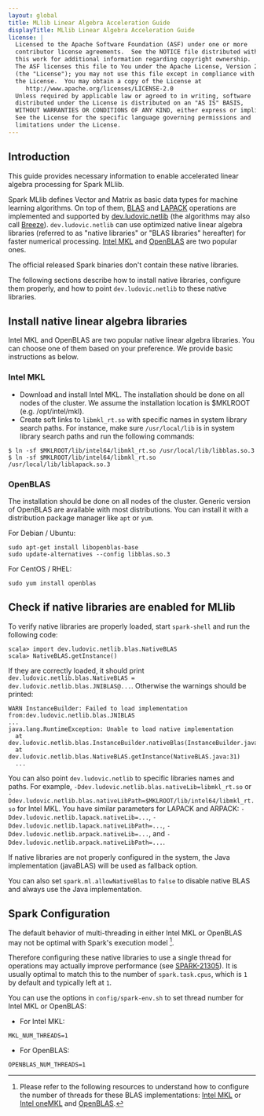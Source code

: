 ```yaml
---
layout: global
title: MLlib Linear Algebra Acceleration Guide
displayTitle: MLlib Linear Algebra Acceleration Guide
license: |
  Licensed to the Apache Software Foundation (ASF) under one or more
  contributor license agreements.  See the NOTICE file distributed with
  this work for additional information regarding copyright ownership.
  The ASF licenses this file to You under the Apache License, Version 2.0
  (the "License"); you may not use this file except in compliance with
  the License.  You may obtain a copy of the License at
     http://www.apache.org/licenses/LICENSE-2.0
  Unless required by applicable law or agreed to in writing, software
  distributed under the License is distributed on an "AS IS" BASIS,
  WITHOUT WARRANTIES OR CONDITIONS OF ANY KIND, either express or implied.
  See the License for the specific language governing permissions and
  limitations under the License.
---
```


## Introduction

This guide provides necessary information to enable accelerated linear algebra processing for Spark MLlib.

Spark MLlib defines Vector and Matrix as basic data types for machine learning algorithms. On top of them, [BLAS](https://en.wikipedia.org/wiki/Basic_Linear_Algebra_Subprograms) and [LAPACK](https://en.wikipedia.org/wiki/LAPACK) operations are implemented and supported by [dev.ludovic.netlib](https://github.com/luhenry/netlib) (the algorithms may also call [Breeze](https://github.com/scalanlp/breeze)). `dev.ludovic.netlib` can use optimized native linear algebra libraries (referred to as "native libraries" or "BLAS libraries" hereafter) for faster numerical processing. [Intel MKL](https://software.intel.com/content/www/us/en/develop/tools/math-kernel-library.html) and [OpenBLAS](http://www.openblas.net) are two popular ones.

The official released Spark binaries don't contain these native libraries.

The following sections describe how to install native libraries, configure them properly, and how to point `dev.ludovic.netlib` to these native libraries.

## Install native linear algebra libraries

Intel MKL and OpenBLAS are two popular native linear algebra libraries. You can choose one of them based on your preference. We provide basic instructions as below.

### Intel MKL

- Download and install Intel MKL. The installation should be done on all nodes of the cluster. We assume the installation location is $MKLROOT (e.g. /opt/intel/mkl).
- Create soft links to `libmkl_rt.so` with specific names in system library search paths. For instance, make sure `/usr/local/lib` is in system library search paths and run the following commands:
```
$ ln -sf $MKLROOT/lib/intel64/libmkl_rt.so /usr/local/lib/libblas.so.3
$ ln -sf $MKLROOT/lib/intel64/libmkl_rt.so /usr/local/lib/liblapack.so.3
```

### OpenBLAS

The installation should be done on all nodes of the cluster. Generic version of OpenBLAS are available with most distributions. You can install it with a distribution package manager like `apt` or `yum`.

For Debian / Ubuntu:
```
sudo apt-get install libopenblas-base
sudo update-alternatives --config libblas.so.3
```
For CentOS / RHEL:
```
sudo yum install openblas
```

## Check if native libraries are enabled for MLlib

To verify native libraries are properly loaded, start `spark-shell` and run the following code:
```
scala> import dev.ludovic.netlib.blas.NativeBLAS
scala> NativeBLAS.getInstance()
```

If they are correctly loaded, it should print `dev.ludovic.netlib.blas.NativeBLAS = dev.ludovic.netlib.blas.JNIBLAS@...`. Otherwise the warnings should be printed:
```
WARN InstanceBuilder: Failed to load implementation from:dev.ludovic.netlib.blas.JNIBLAS
...
java.lang.RuntimeException: Unable to load native implementation
  at dev.ludovic.netlib.blas.InstanceBuilder.nativeBlas(InstanceBuilder.java:59)
  at dev.ludovic.netlib.blas.NativeBLAS.getInstance(NativeBLAS.java:31)
  ...
```

You can also point `dev.ludovic.netlib` to specific libraries names and paths. For example, `-Ddev.ludovic.netlib.blas.nativeLib=libmkl_rt.so` or `-Ddev.ludovic.netlib.blas.nativeLibPath=$MKLROOT/lib/intel64/libmkl_rt.so` for Intel MKL. You have similar parameters for LAPACK and ARPACK: `-Ddev.ludovic.netlib.lapack.nativeLib=...`, `-Ddev.ludovic.netlib.lapack.nativeLibPath=...`, `-Ddev.ludovic.netlib.arpack.nativeLib=...`, and `-Ddev.ludovic.netlib.arpack.nativeLibPath=...`.

If native libraries are not properly configured in the system, the Java implementation (javaBLAS) will be used as fallback option.

You can also set `spark.ml.allowNativeBlas` to `false` to disable native BLAS and always use the Java implementation.

## Spark Configuration

The default behavior of multi-threading in either Intel MKL or OpenBLAS may not be optimal with Spark's execution model [^1].

Therefore configuring these native libraries to use a single thread for operations may actually improve performance (see [SPARK-21305](https://issues.apache.org/jira/browse/SPARK-21305)). It is usually optimal to match this to the number of `spark.task.cpus`, which is `1` by default and typically left at `1`.

You can use the options in `config/spark-env.sh` to set thread number for Intel MKL or OpenBLAS:
* For Intel MKL:
```
MKL_NUM_THREADS=1
```
* For OpenBLAS:
```
OPENBLAS_NUM_THREADS=1
```

[^1]: Please refer to the following resources to understand how to configure the number of threads for these BLAS implementations: [Intel MKL](https://software.intel.com/en-us/articles/recommended-settings-for-calling-intel-mkl-routines-from-multi-threaded-applications) or [Intel oneMKL](https://software.intel.com/en-us/onemkl-linux-developer-guide-improving-performance-with-threading) and [OpenBLAS](https://github.com/xianyi/OpenBLAS/wiki/faq#multi-threaded).
